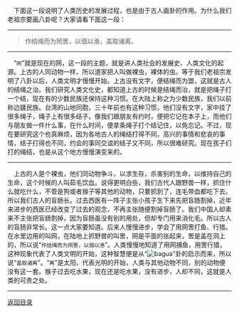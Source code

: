 &emsp;下面这一段说明了人类历史的发展过程，也是由于古人画卦的作用。为什么我们老祖宗要画八卦呢？大家请看下面这一段：
___
> 作结绳而为罔罟，以佃以渔，盖取诸离。
___
&emsp;“``罔``”就是现在的网，这一段的主题，就是讲人类社会的发展史、人类文化的起源。上古的人同动物一样，所以道家把人叫做裸虫，裸体的虫。等于我们老祖宗发明了八卦以后，人类文明才慢慢开始。上古没有文字，便结绳而为盟，这就是古人的结绳之治。我们研究人类文化史，都知道上古的时候是结绳而治，就是把绳子打一个结，现在有的少数民族还保持这种习惯。在大陆上称之为少数民族，我们以前称边疆民族。台湾的山地同胞，三十年前也有这种习惯，他们没有文字，家中挂了很多绳子，绳子上有很多结子。像我们跟朋友有约时，便把它记在本子上，而他们与朋友做一件什么事，在什么时间，便拿条绳子打个结记住，以免忘记。不过，现在要研究这个也真麻烦，因为各地古人的绳结打得不同，高兴的事情和悲哀的事情，结子打得也不同，约会的事同交谊的结子又不同，所以很难研究。现在孩子们打的绳结，也是从这个地方慢慢演变来的。
___
&emsp;上古的人是个裸虫，他们同动物争斗，以求生存，杀害别的生命，以维持自己的生命，这个时候的人叫茹毛饮血。说得更明白些，我们古代人跟野兽一样，抓住什么就吃什么，不管是狗或者猴子等其他的动物，只要抓到了，连毛带血都吃下去。所以我们古人的盲肠长。过去西医有一阵子主张小孩子生下来先把盲肠割掉，近年来进步的西医已经改变了过去的观念，不再主张随便割掉盲肠了。我们中国人却素来不主张把盲肠割掉，因为盲肠虽没有别的用处，但却专门用来消化毛。所以古人的盲肠非常长。这一点大家要知道。后来人慢慢进步，学会了用网罟打鱼、行猎。在水里边用的叫网，在陆地上抓野兽的叫罟，网是平面的张起来，罟是盖在洞上的，所以说“``作结绳而为网罟，以佃以渔``”。人类慢慢地知道了用网捕鱼，用罟行猎，这种现象代表了人类文明的开始，这种智慧便是从“![bagua](https://cors.zme.ink/http://www.quanxue.cn/CT_NanHuaiJin/YiJing/../../imgYiJing/guaRed3.png)”卦的启示而来，所以说“``盖取诸离``”。“``离``”是太阳，代表光明的开始，人类与其他动物不同，别的动物便没有这一套。猴子过去吃水果，现在还是吃水果，没有进步，人却不同，这就是人类的可贵之处。
___
[返回目录](../../../master/README.md#目录)